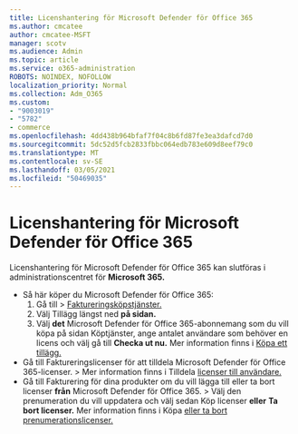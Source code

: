 ```yaml
---
title: Licenshantering för Microsoft Defender för Office 365
ms.author: cmcatee
author: cmcatee-MSFT
manager: scotv
ms.audience: Admin
ms.topic: article
ms.service: o365-administration
ROBOTS: NOINDEX, NOFOLLOW
localization_priority: Normal
ms.collection: Adm_O365
ms.custom:
- "9003019"
- "5782"
- commerce
ms.openlocfilehash: 4dd438b964bfaf7f04c8b6fd87fe3ea3dafcd7d0
ms.sourcegitcommit: 5dc52d5fcb2833fbbc064edb783e609d8eef79c0
ms.translationtype: MT
ms.contentlocale: sv-SE
ms.lasthandoff: 03/05/2021
ms.locfileid: "50469035"
---
```

# <a name="microsoft-defender-for-office-365-license-management"></a>Licenshantering för Microsoft Defender för Office 365

Licenshantering för Microsoft Defender för Office 365 kan slutföras i administrationscentret för **Microsoft 365.**

- Så här köper du Microsoft Defender för Office 365:
    1. Gå till  >  [Faktureringsköpstjänster.](https://go.microsoft.com/fwlink/p/?linkid=868433)
    2. Välj Tillägg längst ned **på sidan.**
    3. Välj **det** Microsoft Defender för Office 365-abonnemang som du vill köpa på sidan Köptjänster, ange antalet användare som behöver en licens och välj gå till **Checka ut nu.** Mer information finns i [Köpa ett tillägg.](https://docs.microsoft.com/microsoft-365/commerce/buy-or-edit-an-add-on)
- Gå till Faktureringslicenser för att tilldela Microsoft Defender för Office 365-licenser.  >   Mer information finns i Tilldela [licenser till användare.](https://docs.microsoft.com/microsoft-365/admin/manage/assign-licenses-to-users)
- Gå till Fakturering för dina produkter om du vill lägga till eller ta bort licenser **från** Microsoft Defender för Office 365.  >   Välj den prenumeration du vill uppdatera och välj sedan Köp licenser **eller** **Ta bort licenser.** Mer information finns i Köpa [eller ta bort prenumerationslicenser.](https://docs.microsoft.com/microsoft-365/commerce/licenses/buy-licenses)